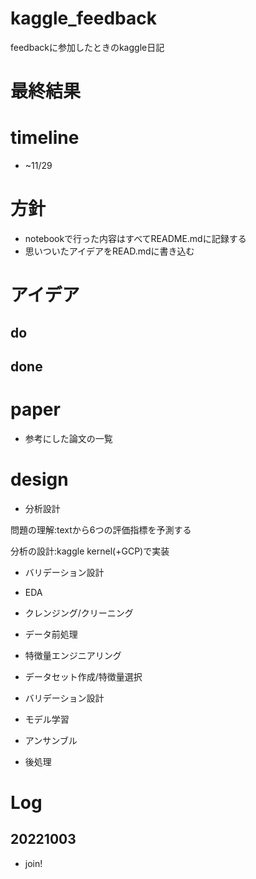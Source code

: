 # kaggle_feedback
feedbackに参加したときのkaggle日記

# 最終結果

# timeline
* ~11/29

# 方針
* notebookで行った内容はすべてREADME.mdに記録する
* 思いついたアイデアをREAD.mdに書き込む

# アイデア

## do

## done

# paper
* 参考にした論文の一覧

# design
* 分析設計

問題の理解:textから6つの評価指標を予測する

分析の設計:kaggle kernel(+GCP)で実装

* バリデーション設計

* EDA

* クレンジング/クリーニング

* データ前処理

* 特徴量エンジニアリング

* データセット作成/特徴量選択

* バリデーション設計

* モデル学習

* アンサンブル

* 後処理

# Log

## 20221003
* join!
